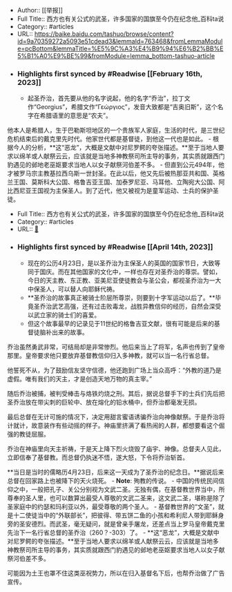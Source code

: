 - Author:: [[举报]]
- Full Title:: 西方也有关公式的武圣，许多国家的国旗至今仍在纪念他_百科ta说
- Category:: #articles
- URL:: https://baike.baidu.com/tashuo/browse/content?id=9a70359272a5093e51cdead3&lemmaId=763468&fromLemmaModule=pcBottom&lemmaTitle=%E5%9C%A3%E4%B9%94%E6%B2%BB%E5%B1%A0%E9%BE%99&fromModule=lemma_bottom-tashuo-article
- ### Highlights first synced by #Readwise [[February 16th, 2023]]
    - 起圣乔治，首先要从他的名字说起，他的名字“乔治”，拉丁文作“Georgius”，希腊文作“Γεώργιος”，发音大致都是“吉奥旧斯”，这个名字在希腊语里的意思是“农夫”。

他本人是希腊人，生于巴勒斯坦地区的一个贵族军人家庭，生活的时代，是三世纪危机结束后的戴克里先时代。他家世代都是基督徒，到他这一代也是如此。
    - 根据今人的分析，**这“恶龙”，大概是文献中对尼罗鳄的夸张描述。**至于当地人要求以绵羊或人献祭云云，应该就是当地多神教祭司所主导的事务，其实质就跟西门豹遇见的邺地老巫妪要求当地人以女子献祭河伯差不多。
    - 但直到公元494年，他才被罗马宗主教基拉西乌斯一世封圣。在此以后，他又先后被热那亚共和国、英格兰王国、莫斯科大公国、格鲁吉亚王国、加泰罗尼亚、马耳他、立陶宛大公国、阿比西尼亚王国视为主保圣人。到了近代，他又被视为是童军运动、士兵的保护圣徒。
- Full Title:: 西方也有关公式的武圣，许多国家的国旗至今仍在纪念他_百科ta说
- Category:: #articles
- URL:: [🔗](https://baike.baidu.com/tashuo/browse/content?id=9a70359272a5093e51cdead3&lemmaId=67111&fromLemmaModule=pcRight&lemmaTitle=%E5%9C%A3%E4%B9%94%E6%B2%BB&fromModule=lemma_right-tashuo-article)
- ### Highlights first synced by #Readwise [[April 14th, 2023]]
    - 现在的公历4月23日，是以圣乔治为主保圣人的英国的国家节日，大致等同于国庆。而在其他国家的文化中，一样也存在对圣乔治的尊崇。譬如，今日的天主教、东正教、亚美尼亚使徒教会与圣公会，都视圣乔治为一大中保圣人，可以替人向耶稣代祷。
    - **圣乔治的故事真正被骑士阶层所尊崇，则要到十字军运动以后了。**毕竟圣乔治武艺高强，还有过击败毒龙，战胜异教信仰的经历，自然会深受以武立家的骑士们的喜爱。
    - 但这个故事最早的记录见于11世纪的格鲁吉亚文献，很有可能是后来的基督徒脑补出来的故事。

乔治虽然勇武非常，可结局却是非常惨烈。他后来当上了将军，名声也传到了皇帝那里。皇帝要求他只要放弃基督教信仰归入多神教，就可以当一名行省总督。

他誓死不从，为了鼓励信友坚守信德，他还跑到广场上当众高呼：“外教的道乃是虚假。唯有我们的天主，才是创造天地万物的真主宰。”

随后乔治被捕，被判受棒击与烙铁灼烧之刑。其后，据说总督手下的士兵们先后把圣乔治放在带尖刺的巨轮中、放在熔化的铅水桶中，但乔治都毫发无损。

最后总督在无计可施的情况下，决定用甜言蜜语诱骗乔治向神像献祭。于是乔治将计就计，故意装作有些动摇的样子。神庙里挤满了看热闹的人群，都想要看这个倔强的教徒屈服。

乔治在神庙里向天主祈祷，于是天上降下烈火烧毁了庙宇、神像。总督夫人见此，立即信奉了基督教。而总督仍执迷不悟，遂大怒，下令将乔治斩首。

**当日是当时的儒略历4月23日，后来这一天成为了圣乔治的纪念日。**据说后来总督在回家路上也被降下的天火烧死。
        - **Note**: 殉教的传说。
    - 中国的传统民间信仰之中，一般把孔子、关公分别视为文武二圣。无独有偶，在基督教世界当中，所尊奉的圣人里，也可以数算出最受人尊敬的文武二圣来，这文武二圣，堪称是除了圣家庭中的约瑟和玛利亚以外，最受尊敬的两个圣人。
    - 基督教世界的“文圣”，就是十二使徒当中的“外联部长”，把彼得、带五饼二鱼的小孩和希利尼人带到耶稣身旁的圣安德烈。而武圣，毫无疑问，就是曾亲手屠龙，还差点当上罗马皇帝戴克里先治下一名行省总督的圣乔治（260？-303）了。
    - **这“恶龙”，大概是文献中对尼罗鳄的夸张描述。**至于当地人要求以绵羊或人献祭云云，应该就是当地多神教祭司所主导的事务，其实质就跟西门豹遇见的邺地老巫妪要求当地人以女子献祭河伯差不多。

可能因为土王也罩不住这类巫祝势力，所以在归入基督名下后，也帮乔治做了广告宣传。
